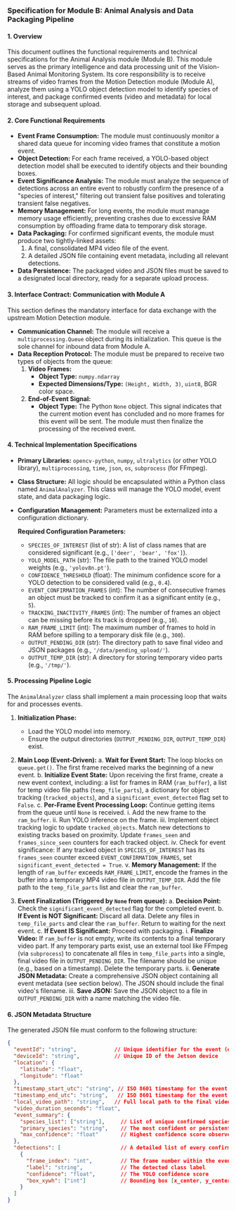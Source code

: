 ### **Specification for Module B: Animal Analysis and Data Packaging Pipeline**

#### **1. Overview**

This document outlines the functional requirements and technical specifications for the Animal Analysis module (Module B). This module serves as the primary intelligence and data processing unit of the Vision-Based Animal Monitoring System. Its core responsibility is to receive streams of video frames from the Motion Detection module (Module A), analyze them using a YOLO object detection model to identify species of interest, and package confirmed events (video and metadata) for local storage and subsequent upload.

#### **2. Core Functional Requirements**

*   **Event Frame Consumption:** The module must continuously monitor a shared data queue for incoming video frames that constitute a motion event.
*   **Object Detection:** For each frame received, a YOLO-based object detection model shall be executed to identify objects and their bounding boxes.
*   **Event Significance Analysis:** The module must analyze the sequence of detections across an entire event to robustly confirm the presence of a "species of interest," filtering out transient false positives and tolerating transient false negatives.
*   **Memory Management:** For long events, the module must manage memory usage efficiently, preventing crashes due to excessive RAM consumption by offloading frame data to temporary disk storage.
*   **Data Packaging:** For confirmed significant events, the module must produce two tightly-linked assets:
    1.  A final, consolidated MP4 video file of the event.
    2.  A detailed JSON file containing event metadata, including all relevant detections.
*   **Data Persistence:** The packaged video and JSON files must be saved to a designated local directory, ready for a separate upload process.

#### **3. Interface Contract: Communication with Module A**

This section defines the mandatory interface for data exchange with the upstream Motion Detection module.

*   **Communication Channel:** The module will receive a `multiprocessing.Queue` object during its initialization. This queue is the sole channel for inbound data from Module A.
*   **Data Reception Protocol:** The module must be prepared to receive two types of objects from the queue:
    1.  **Video Frames:**
        *   **Object Type:** `numpy.ndarray`
        *   **Expected Dimensions/Type:** `(Height, Width, 3)`, `uint8`, BGR color space.
    2.  **End-of-Event Signal:**
        *   **Object Type:** The Python `None` object. This signal indicates that the current motion event has concluded and no more frames for this event will be sent. The module must then finalize the processing of the received event.

#### **4. Technical Implementation Specifications**

*   **Primary Libraries:** `opencv-python`, `numpy`, `ultralytics` (or other YOLO library), `multiprocessing`, `time`, `json`, `os`, `subprocess` (for FFmpeg).
*   **Class Structure:** All logic should be encapsulated within a Python class named `AnimalAnalyzer`. This class will manage the YOLO model, event state, and data packaging logic.
*   **Configuration Management:** Parameters must be externalized into a configuration dictionary.

    **Required Configuration Parameters:**
    *   `SPECIES_OF_INTEREST` (list of str): A list of class names that are considered significant (e.g., `['deer', 'bear', 'fox']`).
    *   `YOLO_MODEL_PATH` (str): The file path to the trained YOLO model weights (e.g., `'yolov8n.pt'`).
    *   `CONFIDENCE_THRESHOLD` (float): The minimum confidence score for a YOLO detection to be considered valid (e.g., `0.4`).
    *   `EVENT_CONFIRMATION_FRAMES` (int): The number of consecutive frames an object must be tracked to confirm it as a significant entity (e.g., `5`).
    *   `TRACKING_INACTIVITY_FRAMES` (int): The number of frames an object can be missing before its track is dropped (e.g., `10`).
    *   `RAM_FRAME_LIMIT` (int): The maximum number of frames to hold in RAM before spilling to a temporary disk file (e.g., `300`).
    *   `OUTPUT_PENDING_DIR` (str): The directory path to save final video and JSON packages (e.g., `'/data/pending_upload/'`).
    *   `OUTPUT_TEMP_DIR` (str): A directory for storing temporary video parts (e.g., `'/tmp/'`).

#### **5. Processing Pipeline Logic**

The `AnimalAnalyzer` class shall implement a main processing loop that waits for and processes events.

1.  **Initialization Phase:**
    *   Load the YOLO model into memory.
    *   Ensure the output directories (`OUTPUT_PENDING_DIR`, `OUTPUT_TEMP_DIR`) exist.

2.  **Main Loop (Event-Driven):**
    a. **Wait for Event Start:** The loop blocks on `queue.get()`. The first frame received marks the beginning of a new event.
    b. **Initialize Event State:** Upon receiving the first frame, create a new event context, including: a list for frames in RAM (`ram_buffer`), a list for temp video file paths (`temp_file_parts`), a dictionary for object tracking (`tracked_objects`), and a `significant_event_detected` flag set to `False`.
    c. **Per-Frame Event Processing Loop:** Continue getting items from the queue until `None` is received.
        i.   Add the new frame to the `ram_buffer`.
        ii.  Run YOLO inference on the frame.
        iii. Implement object tracking logic to update `tracked_objects`. Match new detections to existing tracks based on proximity. Update `frames_seen` and `frames_since_seen` counters for each tracked object.
        iv.  Check for event significance: If any tracked object in `SPECIES_OF_INTEREST` has its `frames_seen` counter exceed `EVENT_CONFIRMATION_FRAMES`, set `significant_event_detected = True`.
        v.   **Memory Management:** If the length of `ram_buffer` exceeds `RAM_FRAME_LIMIT`, encode the frames in the buffer into a temporary MP4 video file in `OUTPUT_TEMP_DIR`. Add the file path to the `temp_file_parts` list and clear the `ram_buffer`.

3.  **Event Finalization (Triggered by `None` from queue):**
    a. **Decision Point:** Check the `significant_event_detected` flag for the completed event.
    b. **If Event is NOT Significant:** Discard all data. Delete any files in `temp_file_parts` and clear the `ram_buffer`. Return to waiting for the next event.
    c. **If Event IS Significant:** Proceed with packaging.
        i.   **Finalize Video:** If `ram_buffer` is not empty, write its contents to a final temporary video part. If any temporary parts exist, use an external tool like FFmpeg (via `subprocess`) to concatenate all files in `temp_file_parts` into a single, final video file in `OUTPUT_PENDING_DIR`. The filename should be unique (e.g., based on a timestamp). Delete the temporary parts.
        ii.  **Generate JSON Metadata:** Create a comprehensive JSON object containing all event metadata (see section below). The JSON should include the final video's filename.
        iii. **Save JSON:** Save the JSON object to a file in `OUTPUT_PENDING_DIR` with a name matching the video file.

#### **6. JSON Metadata Structure**

The generated JSON file must conform to the following structure:

```json
{
  "eventId": "string",            // Unique identifier for the event (e.g., timestamp-based)
  "deviceId": "string",           // Unique ID of the Jetson device
  "location": {
    "latitude": "float",
    "longitude": "float"
  },
  "timestamp_start_utc": "string", // ISO 8601 timestamp for the event start
  "timestamp_end_utc": "string",   // ISO 8601 timestamp for the event end
  "local_video_path": "string",   // Full local path to the final video file
  "video_duration_seconds": "float",
  "event_summary": {
    "species_list": ["string"],     // List of unique confirmed species labels
    "primary_species": "string",    // The most confident or persistent species
    "max_confidence": "float"       // Highest confidence score observed for a species of interest
  },
  "detections": [                   // A detailed list of every confirmed detection
    {
      "frame_index": "int",         // The frame number within the event video
      "label": "string",            // The detected class label
      "confidence": "float",        // The YOLO confidence score
      "box_xywh": ["int"]           // Bounding box [x_center, y_center, width, height]
    }
  ]
}
```
